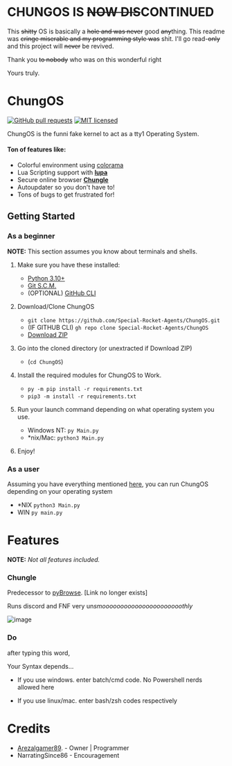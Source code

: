 # CHUNGOS IS ~~NOW DIS~~CONTINUED
This ~~shitty~~ OS is basically a ~~hole and was never~~ good ~~any~~thing. This readme was ~~cringe miserable and my programming style was~~ shit. I'll go read-~~only~~ and this project will ~~never~~ be revived.


Thank you ~~to nobody~~ who was on this wonderful right


Yours truly.

# ChungOS


[![GitHub pull requests](https://img.shields.io/github/issues/Special-Rocket-Agents/ChungOS.svg)](https://github.com/Special-Rocket-Agents/ChungOS/issues)
[![MIT licensed](https://img.shields.io/badge/license-MIT-blue.svg)](https://raw.githubusercontent.com/Special-Rocket-Agents/ChungOS/master/LICENSE)

ChungOS is the <!--trashy codebase--> funni fake kernel to act as a tty1 Operating System.
#### Ton of features like:
- Colorful environment using [colorama](https://pypi.org/project/colorama/)
- Lua Scripting support with __[lupa](https://pypi.org/project/lupa/)__
- Secure online browser __[Chungle](https://github.com/Special-Rocket-Agents/ChungOS/blob/master/files/programs/Chungle.py)__
- Autoupdater so you don't have to!
- Tons of bugs to get frustrated for!


## Getting Started

### As a beginner

**NOTE:** This section assumes you know about terminals and shells.

1. Make sure you have these installed:
   
	- [Python 3.10+](https://www.python.org/downloads/release/python-3100/)
	- [Git S.C.M.](https://git-scm.com/)
	- (OPTIONAL) [GitHub CLI](https://cli.github.com/)

2. Download/Clone ChungOS
   - `git clone https://github.com/Special-Rocket-Agents/ChungOS.git`
   - (IF GITHUB CLI) `gh repo clone Special-Rocket-Agents/ChungOS`
   - [Download ZIP](https://github.com/Special-Rocket-Agents/ChungOS/archive/refs/heads/master.zip)

3. Go into the cloned directory (or unextracted if Download ZIP)
   - (`cd ChungOS`)

4. Install the required modules for ChungOS to Work.
   - `py -m pip install -r requirements.txt`
	- `pip3 -m install -r requirements.txt`
5. Run your launch command depending on what operating system you use.
   - Windows NT: `py Main.py`
   - \*nix/Mac: `python3 Main.py`
    
6. Enjoy!

### As a user

Assuming you have everything mentioned [here](https://github.com/Special-Rocket-Agents/ChungOS/edit/master/README.md#as-a-beginner), you can run ChungOS depending on your operating system
- \*NIX `python3 Main.py`
- WIN `py main.py`

# Features
**NOTE:** *Not all features included.*

### Chungle

Predecessor to [pyBrowse](https://github.com/Iemane291/pythonOS/blob/main/program-files/pyBrowse/pybrowse.py). [Link no longer exists]

Runs discord and FNF very un*smoooooooooooooooooooooothly*

![image](https://user-images.githubusercontent.com/86628069/155860299-76d451c6-5f6d-4eaf-8201-aa701e16f281.png)


### Do

after typing this word,

Your Syntax depends...

- If you use windows. enter batch/cmd code. No Powershell nerds allowed here

- If you use linux/mac. enter bash/zsh codes respectively

# Credits

- [Arezalgamer89](mailto:aradytfa@gmail.com"). - Owner | Programmer
- NarratingSince86 - Encouragement
